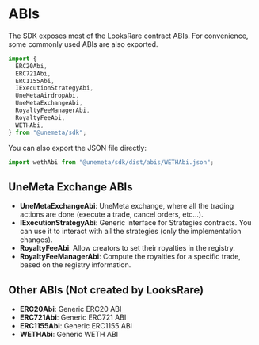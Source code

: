# ABIs

The SDK exposes most of the LooksRare contract ABIs. For convenience, some commonly used ABIs are also exported.

```ts
import {
  ERC20Abi,
  ERC721Abi,
  ERC1155Abi,
  IExecutionStrategyAbi,
  UneMetaAirdropAbi,
  UneMetaExchangeAbi,
  RoyaltyFeeManagerAbi,
  RoyaltyFeeAbi,
  WETHAbi,
} from "@unemeta/sdk";
```

You can also export the JSON file directly:

```js
import wethAbi from "@unemeta/sdk/dist/abis/WETHAbi.json";
```

## UneMeta Exchange ABIs

- **UneMetaExchangeAbi**: UneMeta exchange, where all the trading actions are done (execute a trade, cancel orders, etc...).
- **IExecutionStrategyAbi**: Generic interface for Strategies contracts. You can use it to interact with all the strategies (only the implementation changes).
- **RoyaltyFeeAbi**: Allow creators to set their royalties in the registry.
- **RoyaltyFeeManagerAbi**: Compute the royalties for a specific trade, based on the registry information.

## Other ABIs (Not created by LooksRare)

- **ERC20Abi**: Generic ERC20 ABI
- **ERC721Abi**: Generic ERC721 ABI
- **ERC1155Abi**: Generic ERC1155 ABI
- **WETHAbi**: Generic WETH ABI
